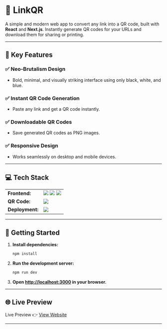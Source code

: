 # 🔗 LinkQR

A simple and modern web app to convert any link into a QR code, built with **React** and **Next.js**. Instantly generate QR codes for your URLs and download them for sharing or printing.

---

## 🔑 Key Features

### ✅ Neo-Brutalism Design  
- Bold, minimal, and visually striking interface using only black, white, and blue.

### ✅ Instant QR Code Generation  
- Paste any link and get a QR code instantly.

### ✅ Downloadable QR Codes  
- Save generated QR codes as PNG images.

### ✅ Responsive Design  
- Works seamlessly on desktop and mobile devices.

---

## 💻 Tech Stack
<table>
  <tr>
    <td>
      <b>Frontend:</b>
    </td>
    <td>
      <img src="https://img.shields.io/badge/React-20232A?style=for-the-badge&logo=react&logoColor=61DAFB" />
      <img src="https://img.shields.io/badge/Next.js-000000?style=for-the-badge&logo=nextdotjs&logoColor=white" />
      <img src="https://img.shields.io/badge/TypeScript-007ACC?style=for-the-badge&logo=typescript&logoColor=white" />
    </td>
  </tr>
  <tr>
    <td>
      <b>QR Code:</b>
    </td>
    <td>
      <img src="https://img.shields.io/badge/qrcode.react-0070f3?style=for-the-badge&logo=react&logoColor=white" />
    </td>
  </tr>
  <tr>
    <td>
      <b>Deployment:</b>
    </td>
    <td>
      <img src="https://img.shields.io/badge/Vercel-000000?style=for-the-badge&logo=vercel&logoColor=white" />
    </td>
  </tr>
</table>

---

## 🚀 Getting Started

1. **Install dependencies:**
   ```sh
   npm install
   ```

2. **Run the development server:**
   ```sh
   npm run dev
   ```

3. **Open [http://localhost:3000](http://localhost:3000) in your browser.**

---

## 🌐 Live Preview

Live Preview 👉 <a href="https://linkqrcode.vercel.app">View Website</a>

---

